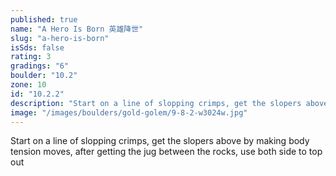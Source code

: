 ```yaml
---
published: true
name: "A Hero Is Born 英雄降世"
slug: "a-hero-is-born"
isSds: false
rating: 3
gradings: "6"
boulder: "10.2"
zone: 10
id: "10.2.2"
description: "Start on a line of slopping crimps, get the slopers above by making body tension moves, after getting the jug between the rocks, use both side to top out"
image: "/images/boulders/gold-golem/9-8-2-w3024w.jpg"
---
```


Start on a line of slopping crimps, get the slopers above by making body tension moves, after getting the jug between the rocks, use both side to top out
